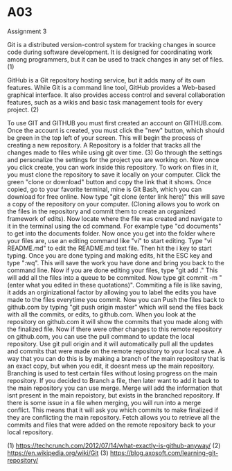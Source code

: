 # A03
Assignment 3

Git is a distributed version-control system for tracking changes in source code during software development. It is designed for coordinating work among programmers, but it can be used to track changes in any set of files. (1)

GitHub is a Git repository hosting service, but it adds many of its own features. While Git is a command line tool, GitHub provides a Web-based graphical interface. It also provides access control and several collaboration features, such as a wikis and basic task management tools for every project. (2)


To use GIT and GITHUB you must first created an account on GITHUB.com. Once the account is created, you must click the "new" button, which should be green in the top left of your screen. This will begin the process of creating a new repository. A Repository is a folder that tracks all the changes made to files while using git over time. (3) Go through the settings and personalize the settings for the project you are working on. Now once you click create, you can work inside this repository. To work on files in it, you must clone the repository to save it locally on your computer. Click the green "clone or download" button and copy the link that it shows. Once copied, go to your favorite terminal, mine is Git Bash, which you can download for free online. Now type "git clone (enter link here)" this will save a copy of the repository on your computer. (Cloning allows you to work on the files in the repository and commit them to create an organized framework of edits). Now locate where the file was created and navigate to it in the terminal using the cd command. For example type "cd documents" to get into the documents folder. Now once you get into the folder where your files are, use an editing command like "vi" to start editing. Type "vi README.md" to edit the README.md text file. Then hit the i key to start typing. Once you are done typing and making edits, hit the ESC key and type ":wq". This will save the work you have done and bring you back to the command line. Now if you are done editing your files, type "git add ." This will add all the files into a queue to be commited. Now type git commit -m "(enter what you edited in these quotations)". Commiting a file is like saving, it adds an orginizational factor by allowing you to label the edits you have made to the files everytime you commit. Now you can Push the files back to github.com by typing "git push origin master" which will send the files back with all the commits, or edits, to github.com. When you look at the repository on github.com it will show the commits that you made along with the finalized file. Now if there were other changes to this remote repository on github.com, you can use the pull command to update the local repository. Use git pull origin and it will automatically pull all the updates and commits that were made on the remote repository to your local save. A way that you can do this is by making a branch of the main repository that is an exact copy, but when you edit, it doesnt mess up the main repository. Branching is used to test certain files without losing progress on the main repository. If you decided to Branch a file, then later want to add it back to the main repository you can use merge. Merge will add the information that isnt present in the main repoistory, but exists in the branched repository. If there is some issue in a file when merging, you will run into a merge conflict. This means that it will ask you which commits to make finalized if they are conflicting the main repository. Fetch allows you to retrieve all the commits and files that were added on the remote repository back to your local repository.


(1) https://techcrunch.com/2012/07/14/what-exactly-is-github-anyway/
(2) https://en.wikipedia.org/wiki/Git
(3) https://blog.axosoft.com/learning-git-repository/

